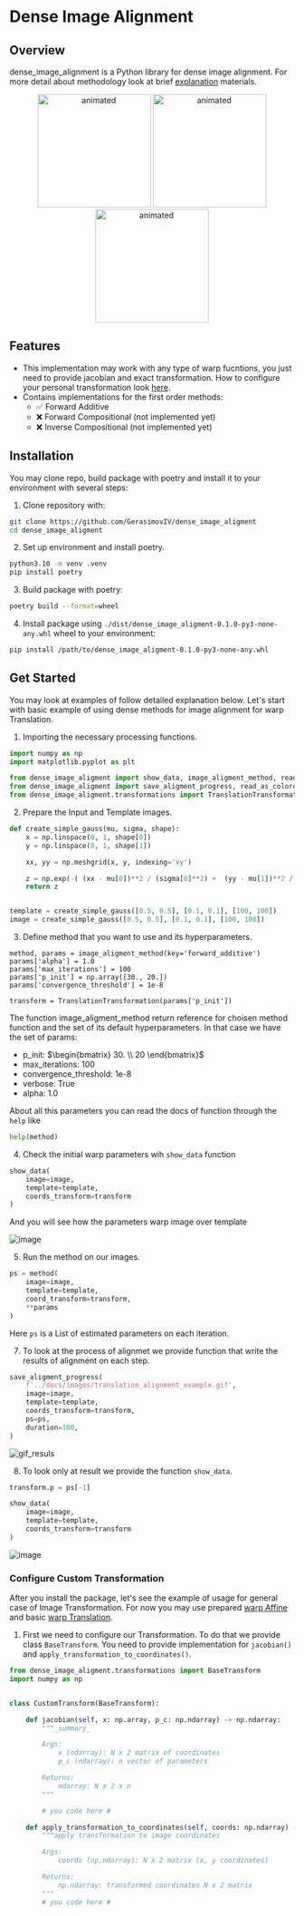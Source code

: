 # Dense Image Alignment

<!-- [![PyPI Version](https://img.shields.io/pypi/v/your-package-name.svg)](https://pypi.org/project/your-package-name/) -->
<!-- [![License](https://img.shields.io/badge/License-MIT-blue.svg)](https://opensource.org/licenses/MIT) -->

## Overview

dense_image_alignment is a Python library for dense image alignment. For more detail about methodology look at brief [explanation](./docs/materials/Image_Alignment_Dense_methods.pdf) materials.

<!-- ![Image Alignment Example](docs/images/example_alignment.png) -->
<div class="row">
    <p align="center">
        <img src="./docs/images/translation_alignment_example.gif" alt="animated" width="200" />
        <img src="./docs/images/affine_alignment_example.gif" alt="animated" width="200" />
        <img src="./docs/images/progress_example.gif" alt="animated" width="200" />
    </p>
</div>


## Features

- This implementation may work with any type of warp fucntions, you just need to provide jacobian and exact transformation. How to configure your personal transformation look [here](#configure-custom-transformation).
- Contains implementations for the first order methods:
    - ✅ Forward Additive
    - ❌ Forward Compositional (not implemented yet)
    - ❌ Inverse Compositional (not implemented yet)

## Installation

You may clone repo, build package with poetry and install it to your environment with several steps:

1. Clone repository with:
```bash
git clone https://github.com/GerasimovIV/dense_image_aligment
cd dense_image_aligment
```

2. Set up environment and install poetry.
```bash
python3.10 -m venv .venv
pip install poetry
```

3. Build package with poetry:

```bash
poetry build --format=wheel
```

4. Install package using `./dist/dense_image_aligment-0.1.0-py3-none-any.whl` wheel to your environment:
```bash
pip install /path/to/dense_image_aligment-0.1.0-py3-none-any.whl
```

## Get Started

You may look at examples of follow detailed explanation below. Let's start with basic example of using dense methods for image alignment for warp Translation.

1. Importing the necessary processing functions.

```python
import numpy as np
import matplotlib.pyplot as plt

from dense_image_aligment import show_data, image_aligment_method, read_as_grayscale
from dense_image_aligment import save_aligment_progress, read_as_colored, show_data
from dense_image_aligment.transformations import TranslationTransformation
```

2. Prepare the Input and Template images.

```python
def create_simple_gauss(mu, sigma, shape):
    x = np.linspace(0, 1, shape[0])
    y = np.linspace(0, 1, shape[1])

    xx, yy = np.meshgrid(x, y, indexing='xy')

    z = np.exp(-( (xx - mu[0])**2 / (sigma[0]**2) +  (yy - mu[1])**2 / (sigma[1]**2)) / 2) / (np.sqrt(sigma[0]**2 + sigma[1]**2) * np.sqrt(2 * np.pi))
    return z


template = create_simple_gauss([0.5, 0.5], [0.1, 0.1], [100, 100])
image = create_simple_gauss([0.5, 0.5], [0.1, 0.1], [100, 100])

```

3. Define method that you want to use and its hyperparameters.

```python3
method, params = image_aligment_method(key='forward_additive')
params['alpha'] = 1.0
params['max_iterations'] = 100
params['p_init'] = np.array([30., 20.])
params['convergence_threshold'] = 1e-8

transform = TranslationTransformation(params['p_init'])
```

The function image_aligment_method return reference for choisen method function and the set of its default hyperparameters. In that case we have the set of params:

- p_init:
$`\begin{bmatrix} 30. \\ 20 \end{bmatrix}`$
- max_iterations: 100
- convergence_threshold: 1e-8
- verbose: True
- alpha: 1.0

About all this parameters you can read the docs of function through the `help` like

```python
help(method)
```

4. Check the initial warp parameters wih `show_data` function

```python
show_data(
    image=image,
    template=template,
    coords_transform=transform
)
```

And you will see how the parameters warp image over template

![image](./docs/images/example_init_p.png)

5. Run the method on our images.

```python
ps = method(
    image=image,
    template=template,
    coord_transform=transform,
    **params
)
```

Here `ps` is a List of estimated parameters on each iteration.

7. To look at the process of alignmet we provide function that write the results of alignment on each step.

```python
save_aligment_progress(
    f'../docs/images/translation_alignment_example.gif',
    image=image,
    template=template,
    coords_transform=transform,
    ps=ps,
    duration=100,
)
```
![gif_resuls](./docs/images/translation_alignment_example.gif)

8. To look only at result we provide the function `show_data`.

```python
transform.p = ps[-1]

show_data(
    image=image,
    template=template,
    coords_transform=transform
)
```

![image](./docs/images/output_example_result.png)


### Configure Custom Transformation

After you install the package, let's see the example of usage for general case of Image Transformation. For now you may use prepared [warp Affine](./notebooks/TranslationExample.ipynb) and basic [warp Translation](./notebooks/TranslationExample.ipynb).

1. First we need to configure our Transformation. To do that we provide class `BaseTransform`. You need to provide implementation for `jacobian()` and `apply_transformation_to_coordinates()`.

```python
from dense_image_aligment.transformations import BaseTransform
import numpy as np


class CustomTransform(BaseTransform):

    def jacobian(self, x: np.array, p_c: np.ndarray) -> np.ndarray:
        """_summary_

        Args:
            x (ndarray): N x 2 matrix of coordinates
            p_c (ndarray): n vector of parameters

        Returns:
            ndarray: N x 2 x n
        """

        # you code here #

    def apply_transformation_to_coordinates(self, coords: np.ndarray) -> np.ndarray:
        """apply transformation to image coordinates

        Args:
            coords (np.ndarray): N x 2 matrix (x, y coordinates)

        Returns:
            np.ndarray: transformed coordinates N x 2 matrix
        """
        # you code here #

```
